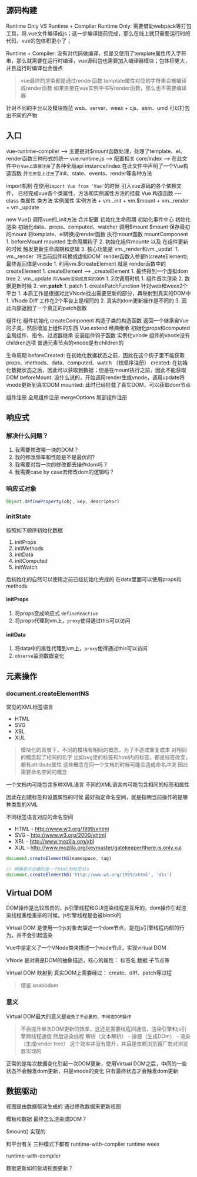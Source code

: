 ## 源码构建

Runtime Only VS Runtime + Compiler
Runtime Only: 需要借助webpack等打包工具，将.vue文件编译成js；这一步编译提前完成，那么在线上就只需要运行时的代码，vue的包体积更小了；

Runtime + Compiler: 没有对代码做编译，但是又使用了template属性传入字符串，那么就需要在运行时编译，vue源码包也需要加入编译器模块；包体积更大，并且运行时编译也会慢点

> vue最终的渲染都是通过render函数
> template属性对应的字符串会被编译成render函数
> 如果直接在vue实例中书写render函数，那么也不需要编译器

针对不同的平台以及模块规范 web、server、weex  + cjs、esm、umd
可以打包出不同的产物

## 入口
vue-runtime-compiler --> 主要是对$mount函数处理，处理了template、el、render函数三种形式的统一
vue.runtime.js -->  配置相关
core/index -->   在此文件中`在Vue上直接注册`了各种全局api
instance/index     在此文件中声明了一个Vue构造函数 并`在原型上注册`了init、state、events、render等各种方法


import机制
    在使用`import Vue from 'Vue'`的时候 引入vue源码的各个依赖文件，
    已经完成vue各个类属性、方法和实例属性方法的挂载
    Vue 构造函数 --- class
        类属性
        类方法
        实例属性
        实例方法
            + vm._init
            + vm.$mount
            + vm._render
            + vm._update

new Vue()
    调用vue的_init方法
        合并配置
        初始化生命周期
        初始化事件中心
        初始化渲染 
        初始化data、props、computed、watcher
        调用$mount
    $mount
        保存最初的mount
        将template、el转换成render函数 
        执行mount函数
            mountComponent
                1. beforeMount mounted 生命周期钩子
                2. 初始化组件mounte 以及 在组件更新的时候 触发更新生命周期和逻辑
                3. 核心功能是`vm._render和vm._updat`
                   1. vm._render `将当前组件转换成虚拟DOM` render函数入参是h(createElement); 最终返回值是vnode
                      1. 利用vm.$createElement 就是 render函数中的 createElement
                         1. createElement --> _createElement
                            1. 最终得到一个虚拟dom tree
                   2. vm._update `将VNode渲染成真实的DOM`
                      1. 2次调用时机
                         1. 组件首次渲染
                         2. 数据更新时候
                      2. vm.__patch__
                         1. patch
                            1. createPatchFunction  针对web和weex2个平台
                               1. 本质工作是根据对比VNode找出需要更新的部分，再映射到真实的DOM中
                                  1. VNode Diff 工作在2个平台上是相同的
                                  2. 真实的dom更新操作是不同的
                                  3. 因此内部返回了一个真正的patch函数


组件化
    组件初始化
        createComponent
            构造子类的构造函数 返回一个继承自Vue的子类，然后增加上组件的东西
                Vue.extend
                    经典继承
                    初始化props和computed
                    全局组件、指令、过滤器继承
            安装组件钩子函数
            实例化vnode
                组件的vnode没有children选项
                普通元素节点的vnode是有children的

生命周期
    beforeCreated: 在初始化数据状态之前，因此在这个钩子里不能获取props、methods、data、computed、watch （按顺序注册）
    created: 在初始化数据状态之后，因此可以获取到数据；但是在mount执行之前，因此不能获取DOM
    beforeMount: 没什么说的，开始调用render生成vnode，调用update将vnode更新到真实DOM
    mounted: 此时已经挂载了真实DOM，可以获取dom节点

组件注册
    全局组件注册
        mergeOptions
    局部组件注册

## 响应式
### 解决什么问题？
1. 我需要修改哪一块的DOM？
2. 我的修改频率和性能是不是最优的?
3. 我需要对每一次的修改都去操作dom吗？
4. 我需要case by case去修改dom的逻辑吗？

### 响应式对象

```js
Object.defineProperty(obj, key, descriptor)
```

### initState
按照如下顺序初始化数据
1. initProps
2. initMethods
3. initData
4. initComputed
5. initWatch

后初始化的自然可以使用之前已经初始化完成的
在data里面可以使用props和methods

#### initProps
1. 将props变成响应式 `defineReactive`
2. 将props代理到vm上，`proxy`使得通过this可以访问

#### initData
1. 将data中的属性代理到vm上，`proxy`使得通过this可以访问
2. `observe`监测数据变化

## 元素操作
### document.createElementNS
常见的XML标签语言
+ HTML
+ SVG
+ XBL
+ XUL
  
> 模块化的背景下，不同的模块有相同的概念，为了不造成重复成本
> 对相同的概念起了相同的名字
> 比如svg里的标签和html内的标签，都是标签改变，都有attribute属性
> 这些概念在同一个文档的时候可能会造成命名冲突
> 因此需要命名空间的概念

一个文档内可能包含多种XML语言
不同的XML语言内可能包含相同的标签和属性

因此在创建标签和设置属性的时候 最好指定命名空间，就是指明当前操作的是哪种类型的XML

不同标签语言对应的命名空间
+ HTML - http://www.w3.org/1999/xhtml
+ SVG  - http://www.w3.org/2000/xhtml
+ XBL  - http://www.mozilla.org/xbl
+ XUL  - http://www.mozilla.org/keymaster/gatekeeper/there.is.only.xul

```js
document.createElementNS(namespace, tag)

// 明确表示创建的是一个html的标签div
document.createElementNS('http://www.w3.org/1999/xhtml', 'div')
```
## Virtual DOM
DOM操作是比较昂贵的，js引擎线程和GUI渲染线程是互斥的，dom操作引起渲染线程重绘重排的时候，js引擎线程是会被block的

Virtual DOM 是使用一个js对象去描述一个dom节点，是在js引擎线程内部的行为，并不会引起渲染

Vue中是定义了一个VNode类来描述一个node节点，实现virtual DOM

VNode 是对真是DOM的抽象描述，核心的属性： 标签名 数据 子节点等

Virtual DOM 映射到 真实DOM上需要经过： create、diff、patch等过程

> 借鉴 snabbdom 


### 意义
Virtual DOM最大的意义是`避免了不必要的、中间态DOM操作`

> 不会提升单次DOM更新的效率，这还是需要线程间通信，渲染引擎和js引擎跨线程通信
> 然后渲染线程 解析（文本解析） - 排版（生成DOm） - 渲染（生成render tree）
> 这个效率并没有提升，并且是依赖浏览器厂商对浏览器实现的

正常的是每次数据变化引起一次DOM更新，使用Virtual DOM之后，中间的一些状态不会触发dom更新，只是vnode的变化
只有最终状态才会触发dom更新



## 数据驱动
视图是由数据驱动生成的
通过修改数据来更新视图

模板和数据 最终怎么渲染成DOM？

$mount() 实现的

和平台有关 三种模式下都有
runtime-with-compiler
runtime
weex

runtime-with-compiler



数据更新如何驱动视图更新？
